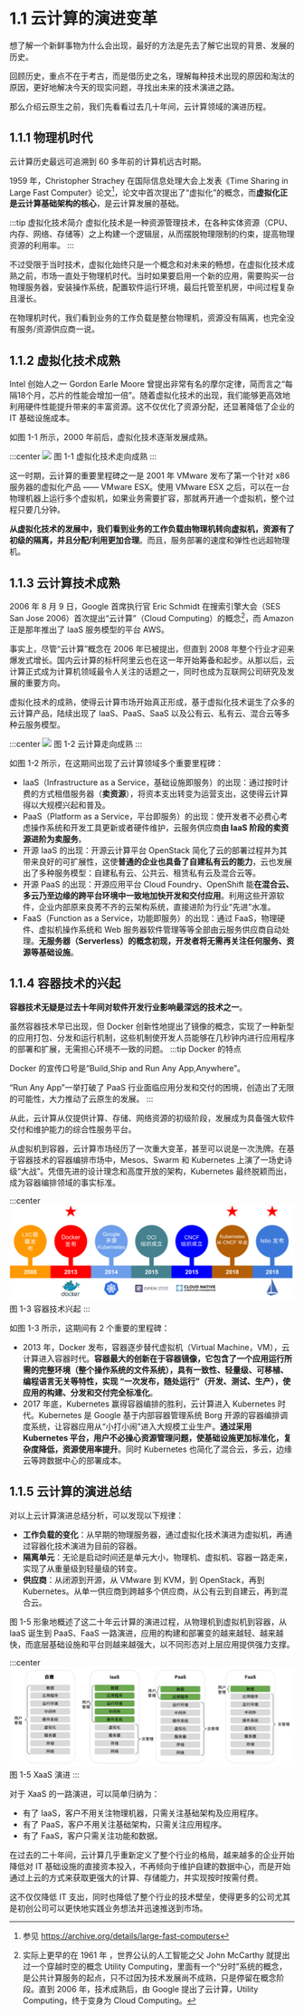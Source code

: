 # 1.1 云计算的演进变革

想了解一个新鲜事物为什么会出现，最好的方法是先去了解它出现的背景、发展的历史。

回顾历史，重点不在于考古，而是借历史之名，理解每种技术出现的原因和淘汰的原因，更好地解决今天的现实问题，寻找出未来的技术演进之路。

那么介绍云原生之前，我们先看看过去几十年间，云计算领域的演进历程。

## 1.1.1 物理机时代

云计算历史最远可追溯到 60 多年前的计算机远古时期。

1959 年，Christopher Strachey 在国际信息处理大会上发表《Time Sharing in Large Fast Computer》论文[^1]，论文中首次提出了“虚拟化”的概念，而**虚拟化正是云计算基础架构的核心**，是云计算发展的基础。

:::tip 虚拟化技术简介
虚拟化技术是一种资源管理技术，在各种实体资源（CPU、内存、网络、存储等）之上构建一个逻辑层，从而摆脱物理限制的约束，提高物理资源的利用率。
:::

不过受限于当时技术，虚拟化始终只是一个概念和对未来的畅想，在虚拟化技术成熟之前，市场一直处于物理机时代。当时如果要启用一个新的应用，需要购买一台物理服务器，安装操作系统，配置软件运行环境，最后托管至机房，中间过程复杂且漫长。

在物理机时代，我们看到业务的工作负载是整台物理机，资源没有隔离，也完全没有服务/资源供应商一说。

## 1.1.2 虚拟化技术成熟

Intel 创始人之一 Gordon Earle Moore 曾提出非常有名的摩尔定律，简而言之“每隔18个月，芯片的性能会增加一倍”。随着虚拟化技术的出现，我们能够更高效地利用硬件性能提升带来的丰富资源。这不仅优化了资源分配，还显著降低了企业的 IT 基础设施成本。

如图 1-1 所示，2000 年前后，虚拟化技术逐渐发展成熟。

:::center
  ![](../assets/cloud-history-1.svg)
  图 1-1 虚拟化技术走向成熟
:::

这一时期，云计算的重要里程碑之一是 2001 年 VMware 发布了第一个针对 x86 服务器的虚拟化产品 —— VMware ESX。使用 VMware ESX 之后，可以在一台物理机器上运行多个虚拟机，如果业务需要扩容，那就再开通一个虚拟机，整个过程只要几分钟。

**从虚拟化技术的发展中，我们看到业务的工作负载由物理机转向虚拟机，资源有了初级的隔离，并且分配/利用更加合理**。而且，服务部署的速度和弹性也远超物理机。

## 1.1.3 云计算技术成熟

2006 年 8 月 9 日，Google 首席执行官 Eric Schmidt 在搜索引擎大会（SES San Jose 2006）首次提出“云计算”（Cloud Computing）的概念[^2]，而 Amazon 正是那年推出了 IaaS 服务模型的平台 AWS。


事实上，尽管“云计算”概念在 2006 年已被提出，但直到 2008 年整个行业才迎来爆发式增长。国内云计算的标杆阿里云也在这一年开始筹备和起步。从那以后，云计算正式成为计算机领域最令人关注的话题之一，同时也成为互联网公司研究及发展的重要方向。

虚拟化技术的成熟，使得云计算市场开始真正形成，基于虚拟化技术诞生了众多的云计算产品，陆续出现了 IaaS、PaaS、SaaS 以及公有云、私有云、混合云等多种云服务模型。

:::center
  ![](../assets/cloud-history-2.svg)
  图 1-2 云计算走向成熟
:::

如图 1-2 所示，在这期间出现了云计算领域多个重要里程碑：

- IaaS（Infrastructure as a Service，基础设施即服务）的出现：通过按时计费的方式租借服务器（**卖资源**），将资本支出转变为运营支出，这使得云计算得以大规模兴起和普及。
- PaaS（Platform as a Service，平台即服务）的出现：使开发者不必费心考虑操作系统和开发工具更新或者硬件维护，云服务供应商**由 IaaS 阶段的卖资源进阶为卖服务**。
- 开源 IaaS 的出现：开源云计算平台 OpenStack 简化了云的部署过程并为其带来良好的可扩展性，这使**普通的企业也具备了自建私有云的能力**，云也发展出了多种服务模型：自建私有云、公共云、租赁私有云及混合云等。
- 开源 PaaS 的出现：开源应用平台 Cloud Foundry、OpenShift 能**在混合云、多云乃至边缘的跨平台环境中一致地加快开发和交付应用**。利用这些开源软件，企业内部原来良莠不齐的云架构系统，直接进阶为行业“先进”水准。
- FaaS（Function as a Service，功能即服务）的出现：通过 FaaS，物理硬件、虚拟机操作系统和 Web 服务器软件管理等等全部由云服务供应商自动处理。**无服务器（Serverless）的概念初现，开发者将无需再关注任何服务、资源等基础设施**。


## 1.1.4 容器技术的兴起

**容器技术无疑是过去十年间对软件开发行业影响最深远的技术之一**。

虽然容器技术早已出现，但 Docker 创新性地提出了镜像的概念，实现了一种新型的应用打包、分发和运行机制，这些机制使开发人员能够在几秒钟内进行应用程序的部署和扩展，无需担心环境不一致的问题。
:::tip Docker 的特点

Docker 的宣传口号是“Build,Ship and Run Any App,Anywhere”。

“Run Any App”一举打破了 PaaS 行业面临应用分发和交付的困境，创造出了无限的可能性，大力推动了云原生的发展。
:::

从此，云计算从仅提供计算、存储、网络资源的初级阶段，发展成为具备强大软件交付和维护能力的综合性服务平台。

从虚拟机到容器，云计算市场经历了一次重大变革，甚至可以说是一次洗牌。在基于容器技术的容器编排市场中，Mesos、Swarm 和 Kubernetes 上演了一场史诗级“大战”。凭借先进的设计理念和高度开放的架构，Kubernetes 最终脱颖而出，成为容器编排领域的事实标准。

:::center
  ![](../assets/cloud-history-3.svg)
  图 1-3 容器技术兴起
:::

如图 1-3 所示，这期间有 2 个重要的里程碑：

- 2013 年，Docker 发布，容器逐步替代虚拟机（Virtual Machine，VM），云计算进入容器时代。**容器最大的创新在于容器镜像，它包含了一个应用运行所需的完整环境（整个操作系统的文件系统），具有一致性、轻量级、可移植、编程语言无关等特性，实现 “一次发布，随处运行”（开发、测试、生产），使应用的构建、分发和交付完全标准化**。
- 2017 年底，Kubernetes 赢得容器编排的胜利，云计算进入 Kubernetes 时代。Kubernetes 是 Google 基于内部容器管理系统 Borg 开源的容器编排调度系统，让容器应用从“小打小闹”进入大规模工业生产。**通过采用 Kubernetes 平台，用户不必操心资源管理问题，使基础设施更加标准化，复杂度降低，资源使用率提升**。同时 Kubernetes 也简化了混合云，多云，边缘云等跨数据中心的部署成本。


## 1.1.5 云计算的演进总结

对以上云计算演进总结分析，可以发现以下规律：

- **工作负载的变化**：从早期的物理服务器，通过虚拟化技术演进为虚拟机，再通过容器化技术演进为目前的容器。
- **隔离单元**：无论是启动时间还是单元大小，物理机、虚拟机、容器一路走来，实现了从重量级到轻量级的转变。
- **供应商**：从闭源到开源，从 VMware 到 KVM，到 OpenStack，再到 Kubernetes。从单一供应商到跨越多个供应商，从公有云到自建云，再到混合云。


图 1-5 形象地概述了这二十年云计算的演进过程，从物理机到虚拟机到容器，从 IaaS 诞生到 PaaS、FaaS 一路演进，应用的构建和部署变的越来越轻、越来越快，而底层基础设施和平台则越来越强大，以不同形态对上层应用提供强力支撑。

:::center
  ![](../assets/xaas.svg)
  图 1-5 XaaS 演进
:::

对于 XaaS 的一路演进，可以简单归纳为：

- 有了 IaaS，客户不用关注物理机器，只需关注基础架构及应用程序。
- 有了 PaaS，客户不用关注基础架构，只需关注应用程序。
- 有了 FaaS，客户只需关注功能和数据。

在过去的二十年间，云计算几乎重新定义了整个行业的格局，越来越多的企业开始降低对 IT 基础设施的直接资本投入，不再倾向于维护自建的数据中心，而是开始通过上云的方式来获取更强大的计算、存储能力，并实现按时按需付费。

这不仅仅降低 IT 支出，同时也降低了整个行业的技术壁垒，使得更多的公司尤其是初创公司可以更快地实践业务想法并迅速推送到市场。


[^1]: 参见 https://archive.org/details/large-fast-computers
[^2]: 实际上更早的在 1961 年 ，世界公认的人工智能之父 John McCarthy 就提出过一个穿越时空的概念 Utility Computing，里面有一个“分时”系统的概念，是公共计算服务的起点，只不过因为技术发展尚不成熟，只是停留在概念阶段。直到 2006 年，技术成熟后，由 Google 提出了云计算，Utility Computing，终于变身为 Cloud Computing。
